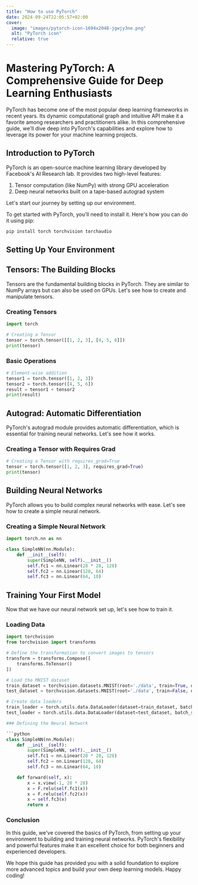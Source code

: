 ```yaml
---
title: "How to use PyTorch"
date: 2024-09-24T22:05:57+02:00
cover:
  image: "images/pytorch-icon-1694x2048-jgwjy3ne.png"
  alt: "PyTorch icon"
  relative: true
---
```


# Mastering PyTorch: A Comprehensive Guide for Deep Learning Enthusiasts

PyTorch has become one of the most popular deep learning frameworks in recent years. Its dynamic computational graph and intuitive API make it a favorite among researchers and practitioners alike. In this comprehensive guide, we'll dive deep into PyTorch's capabilities and explore how to leverage its power for your machine learning projects.


## Introduction to PyTorch

PyTorch is an open-source machine learning library developed by Facebook's AI Research lab. It provides two high-level features:

1. Tensor computation (like NumPy) with strong GPU acceleration
2. Deep neural networks built on a tape-based autograd system

Let's start our journey by setting up our environment.

To get started with PyTorch, you'll need to install it. Here's how you can do it using pip:

```bash
pip install torch torchvision torchaudio
```

## Setting Up Your Environment


## Tensors: The Building Blocks

Tensors are the fundamental building blocks in PyTorch. They are similar to NumPy arrays but can also be used on GPUs. Let's see how to create and manipulate tensors.

### Creating Tensors

```python
import torch

# Creating a Tensor
tensor = torch.tensor([[1, 2, 3], [4, 5, 6]])
print(tensor)
```

### Basic Operations

```python
# Element-wise addition
tensor1 = torch.tensor([1, 2, 3])
tensor2 = torch.tensor([4, 5, 6])
result = tensor1 + tensor2
print(result)
```

## Autograd: Automatic Differentiation

PyTorch's autograd module provides automatic differentiation, which is essential for training neural networks. Let's see how it works.

### Creating a Tensor with Requires Grad

```python
# Creating a Tensor with requires_grad=True
tensor = torch.tensor([1, 2, 3], requires_grad=True)
print(tensor)
```

## Building Neural Networks

PyTorch allows you to build complex neural networks with ease. Let's see how to create a simple neural network.

### Creating a Simple Neural Network

```python
import torch.nn as nn

class SimpleNN(nn.Module):
    def __init__(self):
        super(SimpleNN, self).__init__()
        self.fc1 = nn.Linear(28 * 28, 128)
        self.fc2 = nn.Linear(128, 64)
        self.fc3 = nn.Linear(64, 10)
```

## Training Your First Model

Now that we have our neural network set up, let's see how to train it.

### Loading Data

```python
import torchvision
from torchvision import transforms

# Define the transformation to convert images to tensors
transform = transforms.Compose([
    transforms.ToTensor()
])

# Load the MNIST dataset
train_dataset = torchvision.datasets.MNIST(root='./data', train=True, download=True, transform=transform)
test_dataset = torchvision.datasets.MNIST(root='./data', train=False, download=True, transform=transform)

# Create data loaders
train_loader = torch.utils.data.DataLoader(dataset=train_dataset, batch_size=64, shuffle=True)
test_loader = torch.utils.data.DataLoader(dataset=test_dataset, batch_size=64, shuffle=False)

### Defining the Neural Network

```python
class SimpleNN(nn.Module):
    def __init__(self):
        super(SimpleNN, self).__init__()
        self.fc1 = nn.Linear(28 * 28, 128)
        self.fc2 = nn.Linear(128, 64)
        self.fc3 = nn.Linear(64, 10)

    def forward(self, x):
        x = x.view(-1, 28 * 28)
        x = F.relu(self.fc1(x))
        x = F.relu(self.fc2(x))
        x = self.fc3(x)
        return x
```


### Conclusion

In this guide, we've covered the basics of PyTorch, from setting up your environment to building and training neural networks. PyTorch's flexibility and powerful features make it an excellent choice for both beginners and experienced developers.

We hope this guide has provided you with a solid foundation to explore more advanced topics and build your own deep learning models. Happy coding!
